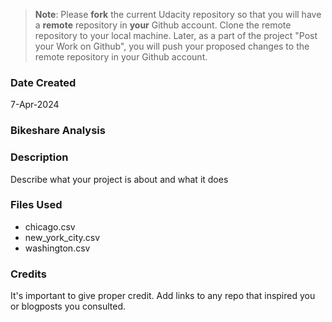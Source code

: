 >**Note**: Please **fork** the current Udacity repository so that you will have a **remote** repository in **your** Github account. Clone the remote repository to your local machine. Later, as a part of the project "Post your Work on Github", you will push your proposed changes to the remote repository in your Github account.

### Date Created
7-Apr-2024

### Bikeshare Analysis

### Description
Describe what your project is about and what it does

### Files Used
* chicago.csv
* new_york_city.csv
* washington.csv

### Credits
It's important to give proper credit. Add links to any repo that inspired you or blogposts you consulted.

